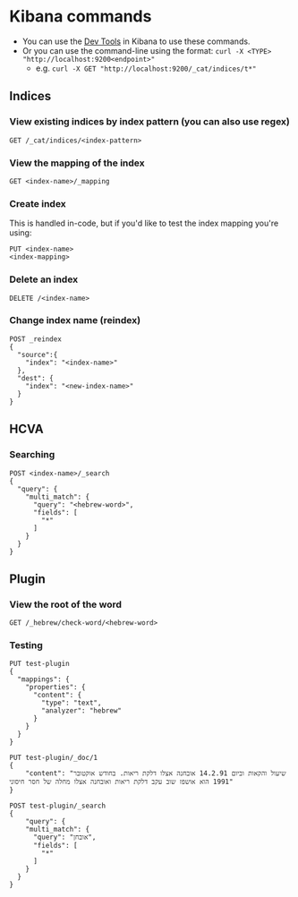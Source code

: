 # Kibana commands

- You can use the [Dev Tools](http://localhost:5601/app/dev_tools#/console) in Kibana to use these commands.
- Or you can use the command-line using the format: `curl -X <TYPE> "http://localhost:9200<endpoint>"`
    - e.g. `curl -X GET "http://localhost:9200/_cat/indices/t*"`

## Indices

### View existing indices by index pattern (you can also use regex)
`GET /_cat/indices/<index-pattern>`

### View the mapping of the index
`GET <index-name>/_mapping`

### Create index
This is handled in-code, but if you'd like to test the index mapping you're using:
```shell
PUT <index-name>
<index-mapping>
```

### Delete an index
`DELETE /<index-name>`

### Change index name (reindex)
```shell
POST _reindex
{
  "source":{
    "index": "<index-name>"
  },
  "dest": {
    "index": "<new-index-name>"
  }
}
```

## HCVA

### Searching
```shell
POST <index-name>/_search
{
  "query": {
    "multi_match": {
      "query": "<hebrew-word>",
      "fields": [
        "*"
      ]
    }
  }
}
```


## Plugin

### View the root of the word
`GET /_hebrew/check-word/<hebrew-word>`

### Testing
```shell
PUT test-plugin
{
  "mappings": {
    "properties": {
      "content": {
        "type": "text",
        "analyzer": "hebrew"
      }
    }
  }
}
```

```shell
PUT test-plugin/_doc/1
{
    "content": "שיעול והקאות וביום 14.2.91 אובחנה אצלו דלקת ריאות. בחודש אוקטובר 1991 הוא אושפז שוב עקב דלקת ריאות ואובחנה אצלו מחלה של חסר חיסוני"
}
```

```shell
POST test-plugin/_search
{
    "query": {
    "multi_match": {
      "query": "אובחן",
      "fields": [
        "*"
      ]
    }
  }
}
```